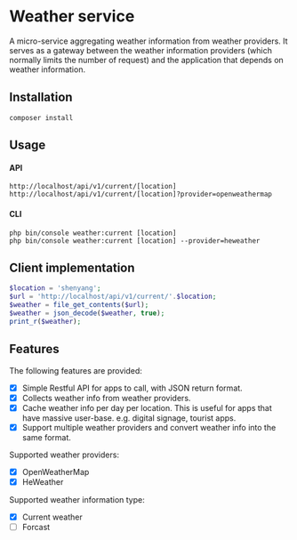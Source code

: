 Weather service
======================
A micro-service aggregating weather information from weather providers.
It serves as a gateway between the weather information providers (which normally limits the number of request) and the application that depends on weather information.

## Installation
```
composer install
```
## Usage

#### API
```
http://localhost/api/v1/current/[location]
http://localhost/api/v1/current/[location]?provider=openweathermap
```
#### CLI
```
php bin/console weather:current [location]
php bin/console weather:current [location] --provider=heweather
```

## Client implementation
```php
$location = 'shenyang';
$url = 'http://localhost/api/v1/current/'.$location;
$weather = file_get_contents($url);
$weather = json_decode($weather, true);
print_r($weather);
```

## Features
The following features are provided:
 - [x] Simple Restful API for apps to call, with JSON return format.
 - [x] Collects weather info from weather providers.
 - [x] Cache weather info per day per location. This is useful for apps that have massive user-base. e.g. digital signage, tourist apps.
 - [x] Support multiple weather providers and convert weather info into the same format.

Supported weather providers:
 - [x] OpenWeatherMap
 - [x] HeWeather

Supported weather information type:
 - [x] Current weather
 - [ ] Forcast
